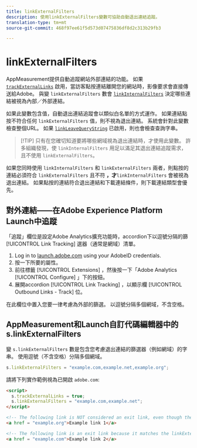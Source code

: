 ```yaml
---
title: linkExternalFilters
description: 使用linkExternalFilters變數可協助自動退出連結追蹤。
translation-type: tm+mt
source-git-commit: 468f97ee61f5d573d07475836df8d2c313b29fb3

---
```



# linkExternalFilters

AppMeasurement提供自動追蹤網站外部連結的功能。 如果 [`trackExternalLinks`](trackexternallinks.md) 啟用，當訪客點按連結離開您的網站時，影像要求會直接傳送給Adobe。 與變 `linkExternalFilters` 數會 [`linkInternalFilters`](linkinternalfilters.md) 決定哪些連結被視為內部／外部連結。

如果此變數包含值，自動退出連結追蹤會以類似白名單的方式運作。 如果連結點按不符合任何 `linkExternalFilters` 值，則不視為退出連結。 系統會針對此變數檢查整個URL。 如果 [`linkLeaveQueryString`](linkleavequerystring.md) 已啟用，則也會檢查查詢字串。

> [!TIP] 只有在您確切知道要將哪些網域視為退出連結時，才使用此變數。 許多組織發現，使 `linkInternalFilters` 用足以滿足其退出連結追蹤需求，且不使用 `linkExternalFilters`。

如果您同時使用 `linkInternalFilters` 和 `linkExternalFilters` 兩者，則點按的連結必須符合 `linkExternalFilters` 且不符 **，才**`linkInternalFilters` 會被視為退出連結。 如果點按的連結符合退出連結和下載連結條件，則下載連結類型會優先。

## 對外連結——在Adobe Experience Platform Launch中追蹤

「追蹤」欄位是設定Adobe Analytics擴充功能時，accordion下以逗號分隔的篩 [!UICONTROL Link Tracking] 選器（通常是網域）清單。

1. Log in to [launch.adobe.com](https://launch.adobe.com) using your AdobeID credentials.
2. 按一下所要的屬性。
3. 前往標籤 [!UICONTROL Extensions] ，然後按一下「Adobe Analytics [!UICONTROL Configure] 」下的按鈕。
4. 展開accordion [!UICONTROL Link Tracking] ，以顯示欄 [!UICONTROL Outbound Links - Track] 位。

在此欄位中置入您要一律考慮為外部的篩選。 以逗號分隔多個網域，不含空格。

## AppMeasurement和Launch自訂代碼編輯器中的s.linkExternalFilters

變 `s.linkExternalFilters` 數是包含您考慮退出連結的篩選器（例如網域）的字串。 使用逗號（不含空格）分隔多個網域。

```js
s.linkExternalFilters = "example.com,example.net,example.org";
```

請將下列實作範例視為已開啟 `adobe.com`:

```html
<script>
  s.trackExternalLinks = true;
  s.linkExternalFilters = "example.com,example.net";
</script>

<!-- The following link is NOT considered an exit link, even though the link is outside adobe.com -->
<a href = "example.org">Example link 1</a>

<!-- The following link is an exit link because it matches the linkExternalFilters whitelist -->
<a href = "example.com">Example link 2</a>
```
